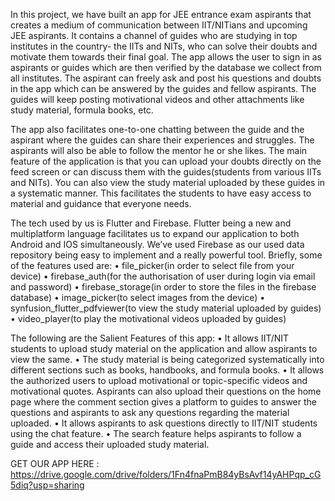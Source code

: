 In this project, we have built an app for JEE entrance exam aspirants that creates a medium of communication between IIT/NITians and upcoming JEE aspirants.
It contains a channel of guides who are studying in top institutes in the country- the IITs and NITs, who can solve their doubts and motivate them towards their final goal. The app allows the user to sign in as aspirants or guides which are then verified by the database we collect from all institutes. The aspirant can freely ask and post his questions and doubts in the app which can be answered by the guides and fellow aspirants. The guides will keep posting motivational videos and other attachments like study material, formula books, etc.

The app also facilitates one-to-one chatting between the guide and the aspirant where the guides can share their experiences and struggles. The aspirants will also be able to follow the mentor he or she likes. 
The main feature of the application is that you can upload your doubts directly on the feed screen or can discuss them with the guides(students from various IITs and NITs). You can also view the study material uploaded by these guides in a systematic manner. This facilitates the students to have easy access to material and guidance that everyone needs. 

The tech used by us is Flutter and Firebase. Flutter being a new and multiplatform language facilitates us to expand our application to both Android and IOS simultaneously. We’ve used Firebase as our used data repository being easy to implement and a really powerful tool.
Briefly, some of the features used are:
•	file_picker(in order to select file from your device)
•	firebase_auth(for the authorisation of user during login via email and password)
•	firebase_storage(in order to store the files in the firebase database)
•	image_picker(to select images from the device)
•	synfusion_flutter_pdfviewer(to view the study material uploaded by guides)
•	video_player(to play the motivational videos uploaded by guides)


The following are the Salient Features of this app:
•	It allows IIT/NIT students to upload study material on the application and allow aspirants to view the same.
•	The study material is being categorized systematically into different sections such as books, handbooks, and formula books.
•	It allows the authorized users to upload motivational or topic-specific videos and motivational quotes. Aspirants can also upload their questions on the home page where the comment section gives a platform to guides to answer the questions and aspirants to ask any questions regarding the material uploaded.
•	It allows aspirants to ask questions directly to IIT/NIT students using the chat feature.
•	The search feature helps aspirants to follow a guide and access their uploaded study material.

GET OUR APP HERE : https://drive.google.com/drive/folders/1Fn4fnaPmB84yBsAvf14yAHPqp_cG5diq?usp=sharing
